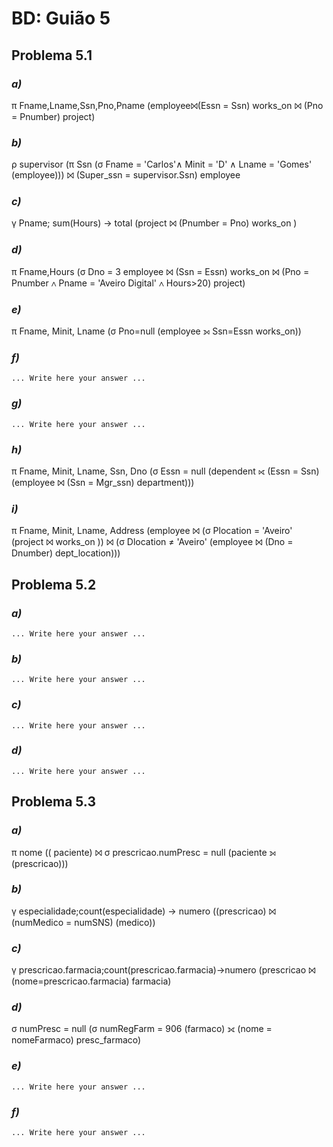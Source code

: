 # BD: Guião 5


## ​Problema 5.1
 
### *a)*


π Fname,Lname,Ssn,Pno,Pname (employee⨝(Essn = Ssn) works_on ⨝ (Pno = Pnumber) project)


### *b)* 

ρ supervisor (π Ssn (σ Fname = 'Carlos'∧ Minit = 'D' ∧ Lname = 'Gomes' (employee))) ⨝ (Super_ssn = supervisor.Ssn) employee


### *c)* 

γ Pname; sum(Hours) -> total (project ⨝ (Pnumber = Pno) works_on )


### *d)* 

π Fname,Hours (σ Dno = 3 employee ⨝ (Ssn = Essn) works_on ⨝ (Pno = Pnumber ∧ Pname = 'Aveiro Digital' ∧ Hours>20) project)

### *e)* 

π Fname, Minit, Lname (σ Pno=null (employee ⟕ Ssn=Essn works_on))

### *f)* 

```
... Write here your answer ...
```


### *g)* 

```
... Write here your answer ...
```


### *h)* 

π Fname, Minit, Lname, Ssn, Dno (σ Essn = null (dependent ⟖ (Essn = Ssn) (employee ⨝ (Ssn = Mgr_ssn) department)))



### *i)* 

π Fname, Minit, Lname, Address (employee ⨝ (σ Plocation = 'Aveiro' (project ⨝ works_on )) ⨝ (σ Dlocation ≠ 'Aveiro' (employee ⨝ (Dno = Dnumber) dept_location)))


## ​Problema 5.2

### *a)*

```
... Write here your answer ...
```

### *b)* 

```
... Write here your answer ...
```


### *c)* 

```
... Write here your answer ...
```


### *d)* 

```
... Write here your answer ...
```


## ​Problema 5.3

### *a)*

π nome (( paciente) ⨝ σ prescricao.numPresc = null (paciente ⟕ (prescricao)))

### *b)* 

γ especialidade;count(especialidade) -> numero ((prescricao) ⨝ (numMedico = numSNS) (medico))

### *c)* 

γ prescricao.farmacia;count(prescricao.farmacia)->numero (prescricao ⨝ (nome=prescricao.farmacia) farmacia)

### *d)* 

σ numPresc = null (σ numRegFarm = 906 (farmaco) ⟗ (nome = nomeFarmaco) presc_farmaco)
### *e)* 

```
... Write here your answer ...
```

### *f)* 

```
... Write here your answer ...
```
